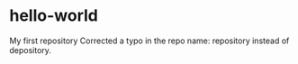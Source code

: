 # hello-world
My first repository
Corrected a typo in the repo name: repository instead of depository.
